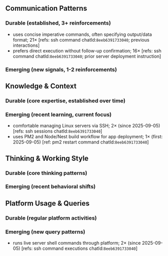 ## Communication Patterns
### Durable (established, 3+ reinforcements)
- uses concise imperative commands, often specifying output/data format; 21× [refs: ssh command chatId:`8eeb6391733040`; previous interactions]
- prefers direct execution without follow-up confirmation; 16× [refs: ssh command chatId:`8eeb6391733040`; prior server deployment instruction]

### Emerging (new signals, 1-2 reinforcements)

## Knowledge & Context
### Durable (core expertise, established over time)

### Emerging (recent learning, current focus)
- comfortable managing Linux servers via SSH; 2× (since 2025-09-05) [refs: ssh sessions chatId:`8eeb6391733040`]
- uses PM2 and Node/Nest build workflow for app deployment; 1× (first: 2025-09-05) [ref: pm2 restart command chatId:`8eeb6391733040`]

## Thinking & Working Style
### Durable (core thinking patterns)

### Emerging (recent behavioral shifts)

## Platform Usage & Queries
### Durable (regular platform activities)

### Emerging (new query patterns)
- runs live server shell commands through platform; 2× (since 2025-09-05) [refs: ssh command executions chatId:`8eeb6391733040`]